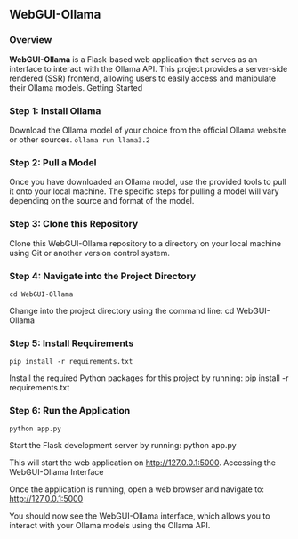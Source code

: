 
## WebGUI-Ollama
### Overview

**WebGUI-Ollama** is a Flask-based web application that serves as an interface to interact with the Ollama API. This project provides a server-side rendered (SSR) frontend, allowing users to easily access and manipulate their Ollama models.
Getting Started
### Step 1: Install Ollama

Download the Ollama model of your choice from the official Ollama website or other sources.
`ollama run llama3.2`

### Step 2: Pull a Model

Once you have downloaded an Ollama model, use the provided tools to pull it onto your local machine. The specific steps for pulling a model will vary depending on the source and format of the model.
### Step 3: Clone this Repository

Clone this WebGUI-Ollama repository to a directory on your local machine using Git or another version control system.
### Step 4: Navigate into the Project Directory

`cd WebGUI-Ollama`

Change into the project directory using the command line: cd WebGUI-Ollama
### Step 5: Install Requirements

`pip install -r requirements.txt`

Install the required Python packages for this project by running: pip install -r requirements.txt
### Step 6: Run the Application

`python app.py`

Start the Flask development server by running: python app.py

This will start the web application on http://127.0.0.1:5000.
Accessing the WebGUI-Ollama Interface

Once the application is running, open a web browser and navigate to: http://127.0.0.1:5000

You should now see the WebGUI-Ollama interface, which allows you to interact with your Ollama models using the Ollama API.
